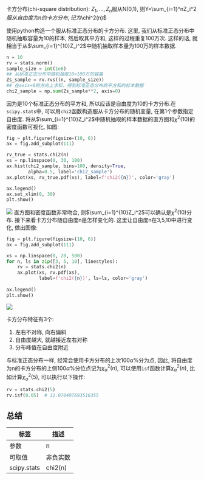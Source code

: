 卡方分布(chi-square distribution): $Z_1,...,Z_n$服从N(0,1), 则Y=\sum_{i=1}^nZ_i^2$服从自由度为n的卡方分布,记为$\chi^2(n)$

使用python构造一个服从标准正态分布的卡方分布. 这里, 我们从标准正态分布中随机抽取容量为10的样本, 然后取其平方和, 这样的过程重复100万次. 这样的话, 就相当于从$\sum_{i=1}^{10}Z_i^2$中随机抽取样本量为100万的样本数据.
```python
n = 10
rv = stats.norm()
sample_size = int(1e6)
## 从标准正态分布中随机抽取10×100万的容量
Zs_sample = rv.rvs((n, sample_size))
## 在axis=0的方向上求和，得到标准正态分布的平方和的标本数据
chi2_sample = np.sum(Zs_sample**2, axis=0)
```
因为是10个标准正态分布的平方和, 所以应该是自由度为10的卡方分布.在`scipy.stats`中, 可以用`chi2`函数构造服从卡方分布的随机变量, 在第1个参数指定自由度. 将从$\sum_{i=1}^{10}Z_i^2$中随机抽取的样本数据的直方图和$\chi^2(10)$的密度函数可视化, 如图:
```python
fig = plt.figure(figsize=(10, 6))
ax = fig.add_subplot(111)

rv_true = stats.chi2(n)
xs = np.linspace(0, 30, 100)
ax.hist(chi2_sample, bins=100, density=True,
        alpha=0.5, label='chi2_sample')
ax.plot(xs, rv_true.pdf(xs), label=f'chi2({n})', color='gray')

ax.legend()
ax.set_xlim(0, 30)
plt.show()
```
![](./probability_连续_卡方分布/1.png)
直方图和密度函数非常吻合, 则$\sum_{i=1}^{10}Z_i^2$可以确认是$\chi^2(10)$分布.
接下来看卡方分布随自由度n是怎样变化的. 这里让自由度n在3,5,10中进行变化, 做出图像:
```python
fig = plt.figure(figsize=(10, 6))
ax = fig.add_subplot(111)

xs = np.linspace(0, 20, 500)
for n, ls in zip([3, 5, 10], linestyles):
    rv = stats.chi2(n)
    ax.plot(xs, rv.pdf(xs),
            label=f'chi2({n})', ls=ls, color='gray')
    
ax.legend()
plt.show()
```
![](./probability_连续_卡方分布/2.png)


卡方分布特征有3个:
1. 左右不对称, 向右偏斜
2. 自由度越大, 就越接近左右对称
3. 分布峰值在自由度附近

与标准正态分布一样, 经常会使用卡方分布的上次100$\alpha$%分为点, 因此, 将自由度为n的卡方分布的上侧100$\alpha$%分位点记为$\chi^2_\alpha(n)$, 可以使用`isf`函数计算$\chi^2_\alpha(n)$, 比如计算$\chi^2_\alpha(5)$, 可以执行以下操作:
```python
rv = stats.chi2(5)
rv.isf(0.05)  # 11.070497693516355
```

## 总结
标签|描述
--|--
参数|n
可取值|非负实数
scipy.stats|chi2(n)